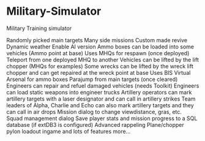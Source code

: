# Military-Simulator
Military Training simulator 

Randomly picked main targets
Many side missions
Custom made revive
Dynamic weather
Enable AI version 
Ammo boxes can be loaded into some vehicles (Ammo point at base)
Uses MHQs for respawn (once deployed)
Teleport from one deployed MHQ to another
Vehicles can be lifted by the lift chopper (MHQs for examples)
Some wrecks can be lifted by the wreck lift chopper and can get repaired at the wreck point at base
Uses BIS Virtual Arsenal for ammo boxes
Parajump from main targets (once cleared)
Engineers can repair and refuel damaged vehicles (needs Toolkit)
Engineers can load static weapons into engineer trucks
Artillery operators can mark artillery targets with a laser designator and can call in artillery strikes
Team leaders of Alpha, Charlie and Echo can also mark artillery targets and they can call in air drops
Mission dialog to change viewdistance, gras, etc.
Squad management dialog
Save player stats and mission progress to a SQL database (if extDB3 is configured)
Advanced rappeling
Plane/chopper pylon loadout ingame
and lots of features more...
